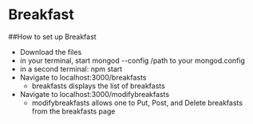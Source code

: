 # Breakfast

##How to set up Breakfast
- Download the files
- in your terminal, start mongod --config /path to your mongod.config
- in a second terminal: npm start
- Navigate to localhost:3000/breakfasts
  - breakfasts displays the list of breakfasts 
- Navigate to localhost:3000/modifybreakfasts
  - modifybreakfasts allows one to Put, Post, and Delete breakfasts from the breakfasts page
